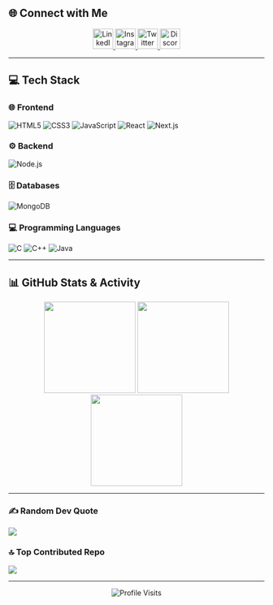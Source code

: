 ## 🌐 Connect with Me
<p align="center">
  <a href="https://www.linkedin.com/in/syedmukheeth/" target="_blank">
    <img src="https://skillicons.dev/icons?i=linkedin" width="40" height="40" alt="LinkedIn"/>
  </a>
  <a href="https://www.instagram.com/syed.mukheeth/" target="_blank">
    <img src="https://skillicons.dev/icons?i=instagram" width="40" height="40" alt="Instagram"/>
  </a>
  <a href="https://x.com/syed_mukheeth" target="_blank">
    <img src="https://skillicons.dev/icons?i=twitter" width="40" height="40" alt="Twitter"/>
  </a>
  <a href="https://discord.gg/syedmukheeth29_07353" target="_blank">
    <img src="https://skillicons.dev/icons?i=discord" width="40" height="40" alt="Discord"/>
  </a>
</p>

---

## 💻 Tech Stack
### 🌐 Frontend
![HTML5](https://img.shields.io/badge/html5-%23E34F26.svg?style=for-the-badge&logo=html5&logoColor=white)
![CSS3](https://img.shields.io/badge/css3-%231572B6.svg?style=for-the-badge&logo=css3&logoColor=white)
![JavaScript](https://img.shields.io/badge/javascript-%23323330.svg?style=for-the-badge&logo=javascript&logoColor=%23F7DF1E)
![React](https://img.shields.io/badge/react-%2320232a.svg?style=for-the-badge&logo=react&logoColor=%2361DAFB)
![Next.js](https://img.shields.io/badge/next.js-black?style=for-the-badge&logo=next.js&logoColor=white)

### ⚙️ Backend
![Node.js](https://img.shields.io/badge/node.js-6DA55F?style=for-the-badge&logo=node.js&logoColor=white)

### 🗄️ Databases
![MongoDB](https://img.shields.io/badge/MongoDB-%234ea94b.svg?style=for-the-badge&logo=mongodb&logoColor=white)

### 💻 Programming Languages
![C](https://img.shields.io/badge/c-%2300599C.svg?style=for-the-badge&logo=c&logoColor=white)
![C++](https://img.shields.io/badge/c++-%2300599C.svg?style=for-the-badge&logo=c%2B%2B&logoColor=white)
![Java](https://img.shields.io/badge/java-%23ED8B00.svg?style=for-the-badge&logo=openjdk&logoColor=white)

---

## 📊 GitHub Stats & Activity  
<div align="center">

<img src="https://github-readme-stats.vercel.app/api?username=syedmukheeth&show_icons=true&theme=tokyonight&count_private=true&include_all_commits=true&hide_border=true" height="180em" />
<img src="https://nirzak-streak-stats.vercel.app/?user=syedmukheeth&theme=tokyonight&hide_border=true" height="180em" />
<img src="https://github-readme-stats.vercel.app/api/top-langs/?username=syedmukheeth&theme=tokyonight&hide_border=true&layout=compact&langs_count=8&count_private=true" height="180em" />

</div>

---

### ✍️ Random Dev Quote
![](https://quotes-github-readme.vercel.app/api?type=horizontal&theme=tokyonight)

### 🔝 Top Contributed Repo
![](https://github-contributor-stats.vercel.app/api?username=syedmukheeth&limit=5&theme=tokyonight&combine_all_yearly_contributions=true)

---

<p align="center">
  <img src="https://visitcount.itsvg.in/api?id=syedmukheeth&icon=0&color=0" alt="Profile Visits" />
</p>
